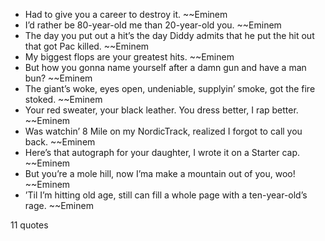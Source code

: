  - Had to give you a career to destroy it. ~~Eminem
 - I’d rather be 80-year-old me than 20-year-old you. ~~Eminem
 - The day you put out a hit’s the day Diddy admits that he put the hit out that got Pac killed. ~~Eminem
 - My biggest flops are your greatest hits. ~~Eminem
 - But how you gonna name yourself after a damn gun and have a man bun? ~~Eminem
 - The giant’s woke, eyes open, undeniable, supplyin’ smoke, got the fire stoked. ~~Eminem
 - Your red sweater, your black leather. You dress better, I rap better. ~~Eminem
 - Was watchin’ 8 Mile on my NordicTrack, realized I forgot to call you back. ~~Eminem
 - Here’s that autograph for your daughter, I wrote it on a Starter cap. ~~Eminem
 - But you’re a mole hill, now I’ma make a mountain out of you, woo! ~~Eminem
 - ’Til I’m hitting old age, still can fill a whole page with a ten-year-old’s rage. ~~Eminem

11 quotes